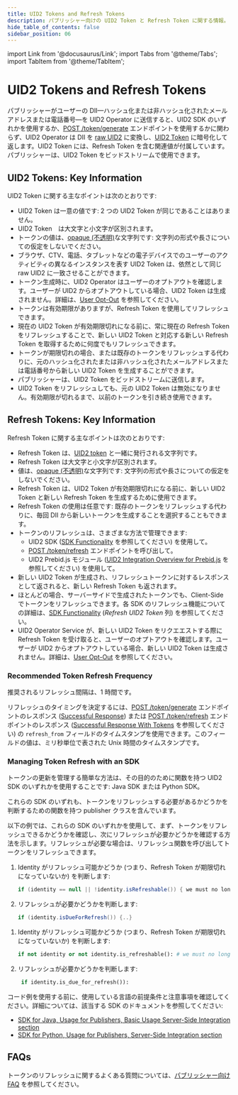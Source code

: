 ```yaml
---
title: UID2 Tokens and Refresh Tokens
description: パブリッシャー向けの UID2 Token と Refresh Token に関する情報。
hide_table_of_contents: false
sidebar_position: 06
---
```


import Link from '@docusaurus/Link';
import Tabs from '@theme/Tabs';
import TabItem from '@theme/TabItem';

# UID2 Tokens and Refresh Tokens

パブリッシャーがユーザーの <Link href="../ref-info/glossary-uid#gl-dii">DII</Link>&#8212;ハッシュ化または非ハッシュ化されたメールアドレスまたは電話番号&#8212;を UID2 Operator に送信すると、UID2 SDK のいずれかを使用するか、[POST&nbsp;/token/generate](../endpoints/post-token-generate.md) エンドポイントを使用するかに関わらず、UID2 Operator は DII を <a href="glossary-uid#gl-raw-uid2">raw UID2</a> に変換し、<a href="glossary-uid#gl-uid2-token">UID2 Token</a> に暗号化して返します。UID2 Token には、Refresh Token を含む関連値が付属しています。パブリッシャーは、UID2 Token をビッドストリームで使用できます。

## UID2 Tokens: Key Information

UID2 Token に関する主なポイントは次のとおりです:

- UID2 Token は一意の値です: 2 つの UID2 Token が同じであることはありません。
- UID2 Token　は大文字と小文字が区別されます。
- トークンの値は、<a href="glossary-uid#gl-opaque">opaque (不透明)</a>な文字列です: 文字列の形式や長さについての仮定をしないでください。
- ブラウザ、CTV、電話、タブレットなどの電子デバイスでのユーザーのアクティビティの異なるインスタンスを表す UID2 Token は、依然として同じ raw UID2 に一致させることができます。
- トークン生成時に、UID2 Operator はユーザーのオプトアウトを確認します。ユーザーが UID2 からオプトアウトしている場合、UID2 Token は生成されません。詳細は、[User Opt-Out](../getting-started/gs-opt-out.md) を参照してください。
- トークンは有効期限がありますが、Refresh Token を使用してリフレッシュできます。
- 現在の UID2 Token が有効期限切れになる前に、常に現在の Refresh Token をリフレッシュすることで、新しい UID2 Token と対応する新しい Refresh Token を取得するために何度でもリフレッシュできます。
- トークンが期限切れの場合、または既存のトークンをリフレッシュする代わりに、元のハッシュ化されたまたは非ハッシュ化されたメールアドレスまたは電話番号から新しい UID2 Token を生成することができます。
- パブリッシャーは、UID2 Token をビッドストリームに送信します。
- UID2 Token をリフレッシュしても、元の UID2 Token は無効になりません。有効期限が切れるまで、以前のトークンを引き続き使用できます。

## Refresh Tokens: Key Information

Refresh Token に関する主なポイントは次のとおりです:

- Refresh Token は、<a href="glossary-uid#gl-uid2-token">UID2 token</a> と一緒に発行される文字列です。
- Refresh Token は大文字と小文字が区別されます。
- 値は、<a href="glossary-uid#gl-opaque">opaque (不透明)</a>な文字列です: 文字列の形式や長さについての仮定をしないでください。
- Refresh Token は、UID2 Token が有効期限切れになる前に、新しい UID2 Token と新しい Refresh Token を生成するために使用できます。
- Refresh Token の使用は任意です: 既存のトークンをリフレッシュする代わりに、毎回 DII から新しいトークンを生成することを選択することもできます。
- トークンのリフレッシュは、さまざまな方法で管理できます:
  - UID2 SDK ([SDK Functionality](../sdks/summary-sdks.md#sdk-functionality) を参照してください) を使用して。
  - [POST&nbsp;/token/refresh](../endpoints/post-token-refresh.md) エンドポイントを呼び出して。
  - UID2 Prebid.js モジュール ([UID2 Integration Overview for Prebid.js](../guides/integration-prebid.md) を参照してください) を使用して。
- 新しい UID2 Token が生成され、リフレッシュトークンに対するレスポンスとして返されると、新しい Refresh Token も返されます。
- ほとんどの場合、サーバーサイドで生成されたトークンでも、Client-Side でトークンをリフレッシュできます。各 SDK のリフレッシュ機能についての詳細は、[SDK Functionality](../sdks/summary-sdks.md#sdk-functionality) (*Refresh UID2 Token* 列) を参照してください。
- UID2 Operator Service が、新しい UID2 Token をリクエエストする際に Refresh Token を受け取ると、ユーザーのオプトアウトを確認します。ユーザーが UID2 からオプトアウトしている場合、新しい UID2 Token は生成されません。詳細は、[User Opt-Out](../getting-started/gs-opt-out.md) を参照してください。

### Recommended Token Refresh Frequency

推奨されるリフレッシュ間隔は、1 時間です。

リフレッシュのタイミングを決定するには、[POST&nbsp;/token/generate](../endpoints/post-token-generate.md) エンドポイントのレスポンス ([Successful Response](../endpoints/post-token-generate.md#successful-response)) または [POST&nbsp;/token/refresh](../endpoints/post-token-refresh.md) エンドポイントのレスポンス ([Successful Response With Tokens](../endpoints/post-token-refresh.md#successful-response-with-tokens) を参照してください) の `refresh_from` フィールドのタイムスタンプを使用できます。このフィールドの値は、ミリ秒単位で表された Unix 時間のタイムスタンプです。

### Managing Token Refresh with an SDK

トークンの更新を管理する簡単な方法は、その目的のために関数を持つ UID2 SDK のいずれかを使用することです: Java SDK または Python SDK。

これらの SDK のいずれも、トークンをリフレッシュする必要があるかどうかを判断するための関数を持つ publisher クラスを含んでいます。

以下の例では、これらの SDK のいずれかを使用して、まず、トークンをリフレッシュできるかどうかを確認し、次にリフレッシュが必要かどうかを確認する方法を示します。リフレッシュが必要な場合は、リフレッシュ関数を呼び出してトークンをリフレッシュできます。

<Tabs groupId="language-selection">
<TabItem value='java' label='Java'>

1. Identity がリフレッシュ可能かどうか (つまり、Refresh Token が期限切れになっていないか) を判断します:

    ```java
    if (identity == null || !identity.isRefreshable()) { we must no longer use this identity (for example, remove this identity from the user's session) }
    ```

1. リフレッシュが必要かどうかを判断します:

    ```java
    if (identity.isDueForRefresh()) {..}
    ```

</TabItem>
<TabItem value='py' label='Python'>

1. Identity がリフレッシュ可能かどうか (つまり、Refresh Token が期限切れになっていないか) を判断します:

   ```py
   if not identity or not identity.is_refreshable(): # we must no longer use this identity (for example, remove this identity from the user's session)
   ```

1. リフレッシュが必要かどうかを判断します:

   ```py
    if identity.is_due_for_refresh()):
    ```

</TabItem>
</Tabs>

コード例を使用する前に、使用している言語の前提条件と注意事項を確認してください。詳細については、該当する SDK のドキュメントを参照してください:

- [SDK for Java, Usage for Publishers, Basic Usage Server-Side Integration section](../sdks/sdk-ref-java.md#basic-usage-server-side-integration)
- [SDK for Python, Usage for Publishers, Server-Side Integration section](../sdks/sdk-ref-python.md#server-side-integration)

## FAQs

トークンのリフレッシュに関するよくある質問については、[パブリッシャー向け FAQ](../getting-started/gs-faqs.md#faqs-for-publishers) を参照してください。